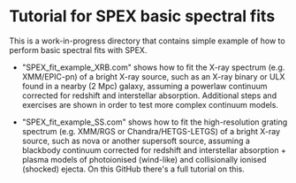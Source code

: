# Tutorial for SPEX basic spectral fits

This is a work-in-progress directory that contains simple example of how to perform basic spectral fits with SPEX.

- "SPEX_fit_example_XRB.com" shows how to fit the X-ray spectrum (e.g. XMM/EPIC-pn) of a bright X-ray source, such as an X-ray binary or ULX found in a nearby (2 Mpc) galaxy, assuming a powerlaw continuum corrected for redshift and interstellar absorption. Additional steps and exercises are shown in order to test more complex continuum models.

- "SPEX_fit_example_SS.com" shows how to fit the high-resolution grating spectrum (e.g. XMM/RGS or Chandra/HETGS-LETGS) of a bright X-ray source, such as nova or another supersoft source, assuming a blackbody continuum corrected for redshift and interstellar absorption + plasma models of photoionised (wind-like) and collisionally ionised (shocked) ejecta. On this GitHub there's a full tutorial on this.
